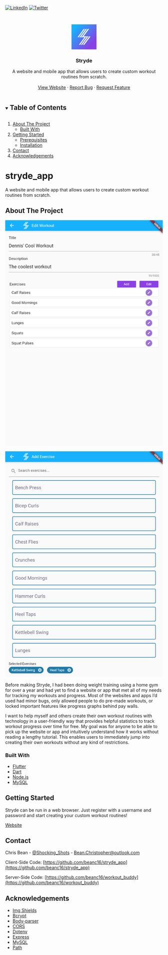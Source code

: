 
[![LinkedIn][linkedin-shield]][linkedin-url] [![Twitter][twitter-shield]][twitter-url]



<!-- PROJECT LOGO -->
<br />
<p align="center">
  <a href="https://stryde.app">
    <img src="assets/images/stryde_app_icon.png" alt="Logo" width="80" height="80">
  </a>

  <h3 align="center">Stryde</h3>

  <p align="center">
    A website and mobile app that allows users to create custom workout routines from scratch.
    <br />
    <br />
    <a href="https://stryde.app">View Website</a>
    <!--·
    <a href="https://stryde.app">Download for iOS</a>
    ·
    <a href="https://stryde.app">Download for Android</a>-->
    ·
    <a href="https://github.com/beanc16/stryde_app/issues">Report Bug</a>
    ·
    <a href="https://github.com/beanc16/stryde_app/issues">Request Feature</a>
  </p>
</p>



<!-- TABLE OF CONTENTS -->
<details open="open">
  <summary><h2 style="display: inline-block">Table of Contents</h2></summary>
  <ol>
    <li>
      <a href="#about-the-project">About The Project</a>
      <ul>
        <li><a href="#built-with">Built With</a></li>
      </ul>
    </li>
    <li>
      <a href="#getting-started">Getting Started</a>
      <ul>
        <li><a href="#prerequisites">Prerequisites</a></li>
        <li><a href="#installation">Installation</a></li>
      </ul>
    </li>
    <!--<li><a href="#usage">Usage</a></li>-->
    <li><a href="#contact">Contact</a></li>
    <li><a href="#acknowledgements">Acknowledgements</a></li>
  </ol>
</details>



# stryde_app
A website and mobile app that allows users to create custom workout routines from scratch.



<!-- ABOUT THE PROJECT -->
## About The Project

[![Stryde Screenshot][product-screenshot-1]][website-url]

[![Stryde Screenshot][product-screenshot-2]][website-url]

Before making Stryde, I had been doing weight training using a home gym for over a year and had yet to find a website or app that met all of my needs for tracking my workouts and progress. Most of the websites and apps I’d used had minor bugs, only allowed people to do pre-made workouts, or locked important features like progress graphs behind pay walls. 

I want to help myself and others create their own workout routines with technology in a user-friendly way that provides helpful statistics to track workout progress over time for free. My goal was for anyone to be able to pick up the website or app and intuitively understand how it works without reading a lengthy tutorial. This enables users to immediately jump into creating their own workouts without any kind of restrictions. 


### Built With

* [Flutter](https://flutter.dev)
* [Dart](https://dart.dev)
* [Node.js](https://nodejs.org)
* [MySQL](https://mysql.com)



<!-- GETTING STARTED -->
## Getting Started

Stryde can be run in a web browser<!-- or downloaded on iOS and Android-->. Just register with a username and password and start creating your custom workout routines!

[Website][website-url]
<!--Button for iOS Download
Button for Android Download-->



<!-- USAGE EXAMPLES -->
<!--
## Usage

Use this space to show useful examples of how a project can be used. Additional screenshots, code examples and demos work well in this space. You may also link to more resources.

_For more examples, please refer to the [Documentation](https://example.com)_
-->



<!-- CONTACT -->
## Contact

Chris Bean - [@Shocking_Shots](https://twitter.com/Shocking_Shots) - Bean.Christopher@outlook.com

Client-Side Code: [https://github.com/beanc16/stryde_app](https://github.com/beanc16/stryde_app)

Server-Side Code: [https://github.com/beanc16/workout_buddy](https://github.com/beanc16/workout_buddy)



<!-- ACKNOWLEDGEMENTS -->
## Acknowledgements

<!-- Add plugins and dependencies here -->
* [Img Shields](https://shields.io)
* [Bcrypt](https://www.npmjs.com/package/bcrypt)
* [Body-parser](https://www.npmjs.com/package/body-parser)
* [CORS](https://www.npmjs.com/package/cors)
* [Dotenv](https://www.npmjs.com/package/dotenv)
* [Express](https://www.npmjs.com/package/express)
* [MySQL](https://www.npmjs.com/package/mysql)
* [Path](https://www.npmjs.com/package/path)





<!-- MARKDOWN LINKS & IMAGES -->
<!-- https://www.markdownguide.org/basic-syntax/#reference-style-links -->
[contributors-shield]: https://img.shields.io/github/contributors/beanc16/repo.svg?style=for-the-badge
[contributors-url]: https://github.com/beanc16/repo/graphs/contributors
[forks-shield]: https://img.shields.io/github/forks/beanc16/repo.svg?style=for-the-badge
[forks-url]: https://github.com/beanc16/repo/network/members
[stars-shield]: https://img.shields.io/github/stars/beanc16/repo.svg?style=for-the-badge
[stars-url]: https://github.com/beanc16/repo/stargazers
[issues-shield]: https://img.shields.io/github/issues/beanc16/repo.svg?style=for-the-badge
[issues-url]: https://github.com/beanc16/repo/issues
[license-shield]: https://img.shields.io/github/license/beanc16/repo.svg?style=for-the-badge
[license-url]: https://github.com/beanc16/repo/blob/master/LICENSE.txt
[product-screenshot-1]: assets/images/screenshots/CreateViewWorkoutScreen.png
[product-screenshot-2]: assets/images/screenshots/AddExerciseScreen.png
[linkedin-shield]: https://img.shields.io/badge/-LinkedIn-black.svg?style=for-the-badge&logo=linkedin&colorB=555
[linkedin-url]: https://www.linkedin.com/in/bean-christopher
[twitter-shield-old]: https://img.shields.io/twitter/url?color=grey&style=for-the-badge&url=https%3A%2F%2Ftwitter.com%2Fstryde_app&logo=linkedin&colorB=555
[twitter-shield]: https://img.shields.io/badge/-Twitter-black.svg?style=for-the-badge&logo=twitter&logoColor=white&colorB=555
[twitter-url]: https://twitter.com/stryde_app
[website-url]: https://stryde.app